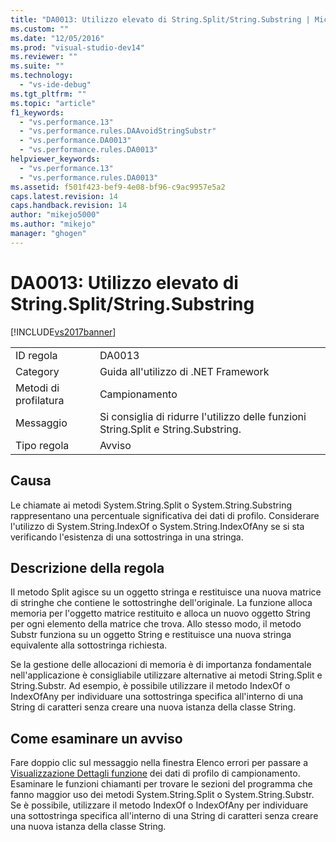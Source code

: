 ```yaml
---
title: "DA0013: Utilizzo elevato di String.Split/String.Substring | Microsoft Docs"
ms.custom: ""
ms.date: "12/05/2016"
ms.prod: "visual-studio-dev14"
ms.reviewer: ""
ms.suite: ""
ms.technology: 
  - "vs-ide-debug"
ms.tgt_pltfrm: ""
ms.topic: "article"
f1_keywords: 
  - "vs.performance.13"
  - "vs.performance.rules.DAAvoidStringSubstr"
  - "vs.performance.DA0013"
  - "vs.performance.rules.DA0013"
helpviewer_keywords: 
  - "vs.performance.13"
  - "vs.performance.rules.DA0013"
ms.assetid: f501f423-bef9-4e08-bf96-c9ac9957e5a2
caps.latest.revision: 14
caps.handback.revision: 14
author: "mikejo5000"
ms.author: "mikejo"
manager: "ghogen"
---
```

# DA0013: Utilizzo elevato di String.Split/String.Substring
[!INCLUDE[vs2017banner](../code-quality/includes/vs2017banner.md)]

|||  
|-|-|  
|ID regola|DA0013|  
|Category|Guida all'utilizzo di .NET Framework|  
|Metodi di profilatura|Campionamento|  
|Messaggio|Si consiglia di ridurre l'utilizzo delle funzioni String.Split e String.Substring.|  
|Tipo regola|Avviso|  
  
## Causa  
 Le chiamate ai metodi System.String.Split o System.String.Substring rappresentano una percentuale significativa dei dati di profilo.  Considerare l'utilizzo di System.String.IndexOf o System.String.IndexOfAny se si sta verificando l'esistenza di una sottostringa in una stringa.  
  
## Descrizione della regola  
 Il metodo Split agisce su un oggetto stringa e restituisce una nuova matrice di stringhe che contiene le sottostringhe dell'originale.  La funzione alloca memoria per l'oggetto matrice restituito e alloca un nuovo oggetto String per ogni elemento della matrice che trova.  Allo stesso modo, il metodo Substr funziona su un oggetto String e restituisce una nuova stringa equivalente alla sottostringa richiesta.  
  
 Se la gestione delle allocazioni di memoria è di importanza fondamentale nell'applicazione è consigliabile utilizzare alternative ai metodi String.Split e String.Substr.  Ad esempio, è possibile utilizzare il metodo IndexOf o IndexOfAny per individuare una sottostringa specifica all'interno di una String di caratteri senza creare una nuova istanza della classe String.  
  
## Come esaminare un avviso  
 Fare doppio clic sul messaggio nella finestra Elenco errori per passare a [Visualizzazione Dettagli funzione](../profiling/function-details-view.md) dei dati di profilo di campionamento.  Esaminare le funzioni chiamanti per trovare le sezioni del programma che fanno maggior uso dei metodi System.String.Split o System.String.Substr.  Se è possibile, utilizzare il metodo IndexOf o IndexOfAny per individuare una sottostringa specifica all'interno di una String di caratteri senza creare una nuova istanza della classe String.
